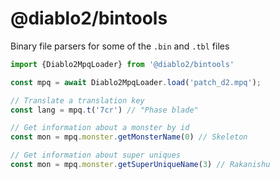 # @diablo2/bintools

Binary file parsers for some of the `.bin` and `.tbl` files


```typescript
import {Diablo2MpqLoader} from '@diablo2/bintools'

const mpq = await Diablo2MpqLoader.load('patch_d2.mpq');

// Translate a translation key
const lang = mpq.t('7cr') // "Phase blade"

// Get information about a monster by id
const mon = mpq.monster.getMonsterName(0) // Skeleton

// Get information about super uniques
const mon = mpq.monster.getSuperUniqueName(3) // Rakanishu
```
